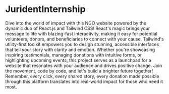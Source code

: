 # JuridentInternship

Dive into the world of impact with this NGO website powered by the dynamic duo of React.js and Tailwind CSS! React's magic brings your message to life with blazing-fast interactivity, making it easy for potential volunteers, donors, and beneficiaries to connect with your cause. Tailwind's utility-first toolkit empowers you to design stunning, accessible interfaces that tell your story with clarity and emotion. Whether you're showcasing inspiring testimonials, managing donations with intuitive forms, or highlighting upcoming events, this project serves as a launchpad for a website that resonates with your audience and drives positive change. Join the movement, code by code, and let's build a brighter future together! Remember, every click, every shared story, every donation made possible through this platform translates into real-world impact for those who need it most. 
